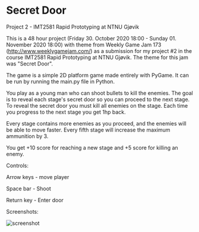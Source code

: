 # Secret Door
Project 2 - IMT2581 Rapid Prototyping at NTNU Gjøvik

This is a 48 hour project (Friday 30. October 2020 18:00 - Sunday 01. November 2020 18:00) with theme from Weekly Game Jam 173 (http://www.weeklygamejam.com/) as a submission for my project #2 in the course IMT2581 Rapid Prototyping at NTNU Gjøvik. The theme for this jam was "Secret Door".

The game is a simple 2D platform game made entirely with PyGame. It can be run by running the main.py file in Python.

You play as a young man who can shoot bullets to kill the enemies. The goal is to reveal each stage's secret door so you can proceed to the next stage. To reveal the secret door you must kill all enemies on the stage. Each time you progress to the next stage you get 1hp back.

Every stage contains more enemies as you proceed, and the enemies will be able to move faster. 
Every fifth stage will increase the maximum ammunition by 3. 

You get +10 score for reaching a new stage and +5 score for killing an enemy.



Controls:

Arrow keys - move player

Space bar - Shoot

Return key - Enter door

Screenshots:

![screenshot](https://i.imgur.com/Uc3defv.gif)
